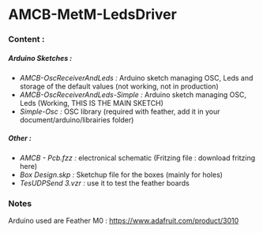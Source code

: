 # AMCB-MetM-LedsDriver

### Content :
##### Arduino Sketches : 
* _AMCB-OscReceiverAndLeds :_ Arduino sketch managing OSC, Leds and storage of the default values (not working, not in production)
* _AMCB-OscReceiverAndLeds-Simple :_ Arduino sketch managing OSC, Leds (Working, THIS IS THE MAIN SKETCH)
* _Simple-Osc :_ OSC library (required with feather, add it in your document/arduino/librairies folder)

##### Other : 
* _AMCB - Pcb.fzz :_ electronical schematic (Fritzing file : download fritzing here)
* _Box Design.skp :_ Sketchup file for the boxes (mainly for holes)
* _TesUDPSend 3.vzr :_ use it to test the feather boards


### Notes
Arduino used are Feather M0 : https://www.adafruit.com/product/3010

